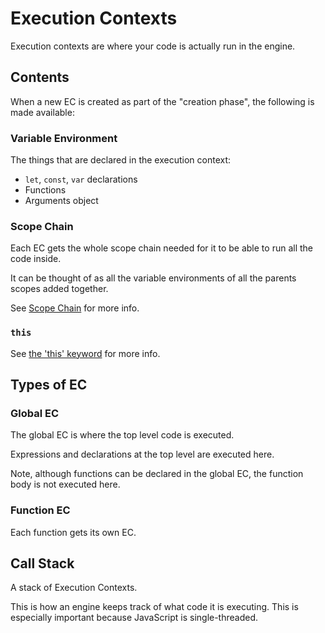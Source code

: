 # Execution Contexts

Execution contexts are where your code is actually run in the engine.

## Contents

When a new EC is created as part of the "creation phase", the following is made available:

### Variable Environment

The things that are declared in the execution context:
  * `let`, `const`, `var` declarations
  * Functions
  * Arguments object

### Scope Chain

Each EC gets the whole scope chain needed for it to be able to run all the code inside.

It can be thought of as all the variable environments of all the parents scopes added together.

See [Scope Chain](./scope-chain) for more info.

### `this`

See [the 'this' keyword](./this) for more info.

## Types of EC
### Global EC

The global EC is where the top level code is executed.  

Expressions and declarations at the top level are executed here.  

Note, although functions can be declared in the global EC, the function body is not executed here.  

### Function EC

Each function gets its own EC. 

## Call Stack 

A stack of Execution Contexts.  

This is how an engine keeps track of what code it is executing. This is especially important because JavaScript is single-threaded. 